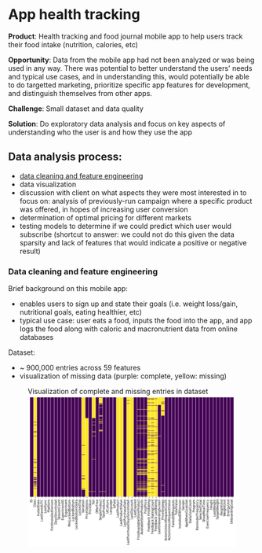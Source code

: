 # App health tracking

**Product**: Health tracking and food journal mobile app to help users track their food intake (nutrition, calories, etc)

**Opportunity**: Data from the mobile app had not been analyzed or was being used in any way. There was potential to better understand the users' needs and typical use cases, and in understanding this, would potentially be able to do targetted marketing, prioritize specific app features for development, and distinguish themselves from other apps.

**Challenge**: Small dataset and data quality

**Solution**: Do exploratory data analysis and focus on key aspects of understanding who the user is and how they use the app 

## Data analysis process:
- [data cleaning and feature engineering](#data-clean-feature-eng)
- data visualization
- discussion with client on what aspects they were most interested in to focus on: analysis of previously-run campaign where a specific product was offered, in hopes of increasing user conversion
- determination of optimal pricing for different markets
- testing models to determine if we could predict which user would subscribe (shortcut to answer: we could not do this given the data sparsity and lack of features that would indicate a positive or negative result)


### <a name="data-clean-feature-eng"></a>Data cleaning and feature engineering

Brief background on this mobile app:
- enables users to sign up and state their goals (i.e. weight loss/gain, nutritional goals, eating healthier, etc)
- typical use case: user eats a food, inputs the food into the app, and app logs the food along with caloric and macronutrient data from online databases

Dataset:
- ~ 900,000 entries across 59 features
- visualization of missing data (purple: complete, yellow: missing)

<figure>
  <figcaption>Visualization of complete and missing entries in dataset</figcaption>
  <img src='Images/dataset_viz.png'>
</figure>